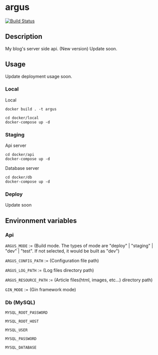 # argus

[![Build Status](https://travis-ci.com/champon1020/argus.svg?token=aSPPKuPzB5pbM6AFGxtS&branch=master)](https://travis-ci.com/champon1020/argus)

## Description
My blog's server side api. (New version)
Update soon.

## Usage

Update deployment usage soon.

### Local

Local

```
docker build . -t argus

cd docker/local
docker-compose up -d
```

### Staging

Api server

```
cd docker/api
docker-compose up -d
```

Database server

```
cd docker/db
docker-compose up -d
```

### Deploy

Update soon


## Environment variables

### Api

```ARGUS_MODE``` := (Build mode. 
The types of mode are "deploy" | "staging" | "dev" | "test". 
If not selected, it would be built as "dev")

```ARGUS_CONFIG_PATH``` := (Configuration file path)

```ARGUS_LOG_PATH``` := (Log files directory path)

```ARGUS_RESOURCE_PATH``` := (Article files(html, images, etc...) directory path)

```GIN_MODE``` := (Gin framework mode)


### Db (MySQL)

```MYSQL_ROOT_PASSWORD```

```MYSQL_ROOT_HOST```

```MYSQL_USER```

```MYSQL_PASSWORD```

```MYSQL_DATABASE```